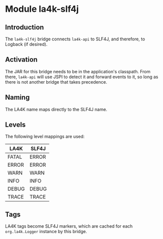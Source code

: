 <!--
    SPDX-FileCopyrightText: 2021 William Swartzendruber <wswartzendruber@gmail.com>

    SPDX-License-Identifier: CC-BY-4.0
-->

# Module la4k-slf4j

## Introduction

The `la4k-slf4j` bridge connects `la4k-api` to SLF4J, and therefore, to Logback (if desired).

## Activation

The JAR for this bridge needs to be in the application's classpath. From there, `la4k-api` will
use JSPI to detect it and forward events to it, so long as there is not another bridge that
takes precedence.

## Naming

The LA4K name maps directly to the SLF4J name.

## Levels

The following level mappings are used:

| LA4K  | SLF4J |
|-------|-------|
| FATAL | ERROR |
| ERROR | ERROR |
| WARN  | WARN  |
| INFO  | INFO  |
| DEBUG | DEBUG |
| TRACE | TRACE |

## Tags

LA4K tags become SLF4J markers, which are cached for each `org.la4k.Logger` instance by this
bridge.
